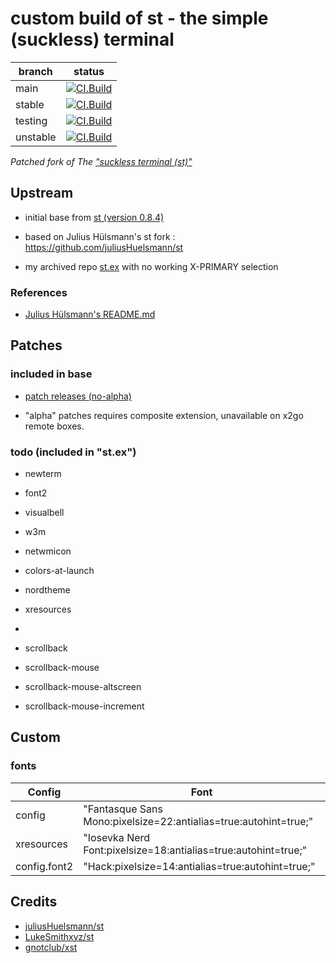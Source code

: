 # custom build of st - the simple (suckless) terminal

| branch   | status |
|----------|--------|
| main     | [![CI.Build](https://github.com/hute37/st/workflows/CI-Build/badge.svg?branch=main)](https://github.com/hute37/st/actions?query=workflow%3ACI-Build) |
| stable   | [![CI.Build](https://github.com/hute37/st/workflows/CI-Build/badge.svg?branch=stable)](https://github.com/hute37/st/actions?query=workflow%3ACI-Build) |
| testing  | [![CI.Build](https://github.com/hute37/st/workflows/CI-Build/badge.svg?branch=testing)](https://github.com/hute37/st/actions?query=workflow%3ACI-Build) |
| unstable | [![CI.Build](https://github.com/hute37/st/workflows/CI-Build/badge.svg?branch=unstable)](https://github.com/hute37/st/actions?query=workflow%3ACI-Build) |


_Patched fork of The ["suckless terminal (st)"](https://st.suckless.org/)_

## Upstream

  * initial base from [st (version 0.8.4)](https://git.suckless.org/st/refs.html)
  * based on Julius Hülsmann's st fork :  https://github.com/juliusHuelsmann/st
  
  * my archived repo [st.ex](https://github.com/hute37/st.ex) with no working X-PRIMARY selection
  
### References

  * [Julius Hülsmann's README.md](https://github.com/juliusHuelsmann/st)
  

## Patches

### included in base


  * [patch releases (no-alpha)](https://github.com/juliusHuelsmann/st/releases)
  
  - "alpha" patches requires composite extension, unavailable on x2go remote boxes.



### todo (included in "st.ex")

- newterm
- font2
- visualbell
- w3m
- netwmicon
- colors-at-launch
- nordtheme
- xresources

- 

- scrollback
- scrollback-mouse
- scrollback-mouse-altscreen
- scrollback-mouse-increment


## Custom

### fonts

| Config       | Font |
|--------------|------|
| config       | "Fantasque Sans Mono:pixelsize=22:antialias=true:autohint=true;" |
| xresources   | "Iosevka Nerd Font:pixelsize=18:antialias=true:autohint=true;" |
| config.font2 | "Hack:pixelsize=14:antialias=true:autohint=true;" |



## Credits

- [juliusHuelsmann/st](https://github.com/juliusHuelsmann/st)
- [LukeSmithxyz/st](https://github.com/LukeSmithxyz/st)
- [gnotclub/xst](https://github.com/gnotclub/xst)

